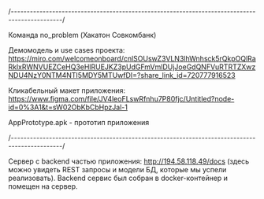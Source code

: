 /*----------------------------------------------------------------------------------------------*/

Команда no_problem (Хакатон Совкомбанк)

Демомодель и use cases проекта: 
https://miro.com/welcomeonboard/cnlSOUswZ3VLN3lhWnhsck5rQkpOQlRaRklxRWNVUEZCeHQ3eHlRUEJKZ3pUdGFmVmlDUjJoeGdQNFVuRTRTZXwzNDU4NzY0NTM4NTI5MDY5MTUwfDI=?share_link_id=720777916523

Кликабельный макет приложения:
https://www.figma.com/file/JV4leoFLswRfnhu7P80fjc/Untitled?node-id=0%3A1&t=sW02ObKbCbHpzJal-1

AppPrototype.apk - прототип приложения

/*----------------------------------------------------------------------------------------------*/

Сервер с backend частью приложения: http://194.58.118.49/docs (здесь можно увидеть REST запросы и модели БД, которые мы успели реализовать). Backend сервис был собран в docker-контейнер и помещен на сервер. 
